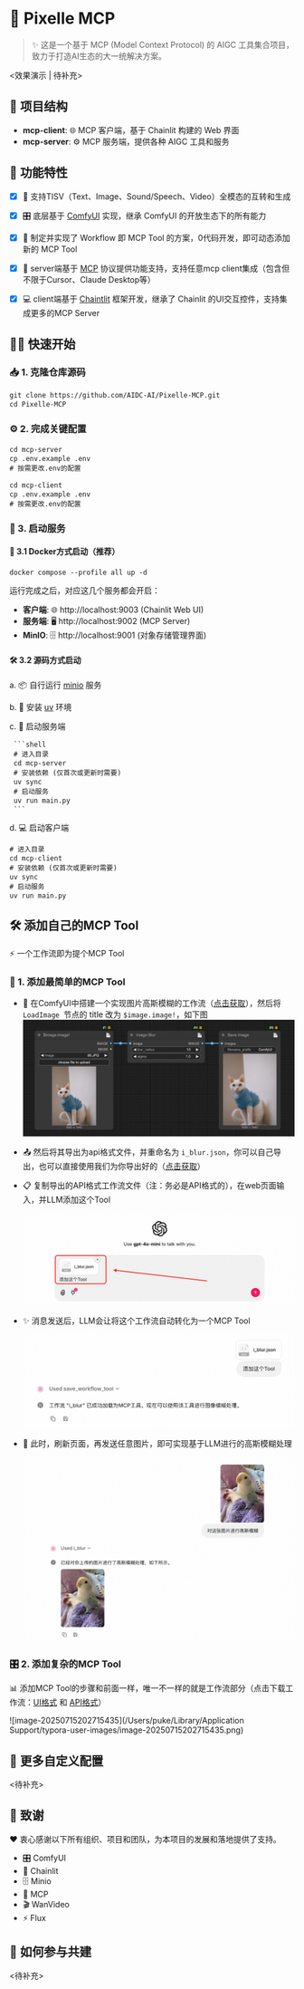 # 🎨 Pixelle MCP

> ✨ 这是一个基于 MCP (Model Context Protocol) 的 AIGC 工具集合项目，致力于打造AI生态的大一统解决方案。

<效果演示 | 待补充>

## 📁 项目结构

- **mcp-client**: 🌐 MCP 客户端，基于 Chainlit 构建的 Web 界面
- **mcp-server**: ⚙️ MCP 服务端，提供各种 AIGC 工具和服务

## 🚀 功能特性

- [x] 🔄 支持TISV（Text、Image、Sound/Speech、Video）全模态的互转和生成
- [x] 🎛️ 底层基于 [ComfyUI](https://github.com/comfyanonymous/ComfyUI) 实现，继承 ComfyUI 的开放生态下的所有能力
- [x] 🔧 制定并实现了 Workflow 即 MCP Tool 的方案，0代码开发，即可动态添加新的 MCP Tool
- [x] 🔌 server端基于 [MCP](https://modelcontextprotocol.io/introduction) 协议提供功能支持，支持任意mcp client集成（包含但不限于Cursor、Claude Desktop等）
- [x] 💻 client端基于 [Chaintlit](https://github.com/Chainlit/chainlit) 框架开发，继承了 Chainlit 的UI交互控件，支持集成更多的MCP Server



## 🏃‍♂️ 快速开始

### 📥 1. 克隆仓库源码

```shell
git clone https://github.com/AIDC-AI/Pixelle-MCP.git
cd Pixelle-MCP
```

### ⚙️ 2. 完成关键配置

```shell
cd mcp-server
cp .env.example .env
# 按需更改.env的配置
```

```shell
cd mcp-client
cp .env.example .env
# 按需更改.env的配置
```

### 🚀 3. 启动服务

#### 🐳 3.1 Docker方式启动（推荐）

```shell
docker compose --profile all up -d
```

运行完成之后，对应这几个服务都会开启：

- **客户端**: 🌐 http://localhost:9003 (Chainlit Web UI)
- **服务端**: 🖥️ http://localhost:9002 (MCP Server)
- **MinIO**: 🗄️ http://localhost:9001 (对象存储管理界面)

#### 🛠️ 3.2 源码方式启动

a. 📦 自行运行 [minio](https://github.com/minio/minio) 服务

b. 🐍 安装 [uv](https://github.com/astral-sh/uv) 环境

c. 🚀 启动服务端

     ```shell
     # 进入目录
     cd mcp-server
     # 安装依赖 (仅首次或更新时需要)
     uv sync
     # 启动服务
     uv run main.py
     ```

d. 💻 启动客户端

```shell
# 进入目录
cd mcp-client
# 安装依赖 (仅首次或更新时需要)
uv sync
# 启动服务
uv run main.py
```



## 🛠️ 添加自己的MCP Tool

⚡ 一个工作流即为提个MCP Tool

### 🎯 1. 添加最简单的MCP Tool

* 📝 在ComfyUI中搭建一个实现图片高斯模糊的工作流（[点击获取](docs/i_blur_ui.json)），然后将 `LoadImage `节点的 title 改为 `$image.image!`，如下图
![](docs/easy-workflow.png)

* 📤 然后将其导出为api格式文件，并重命名为 `i_blur.json`，你可以自己导出，也可以直接使用我们为你导出好的（[点击获取](docs/i_blur.json)）

* 📋 复制导出的API格式工作流文件（注：务必是API格式的），在web页面输入，并LLM添加这个Tool

  ![](docs/ready_to_send.png)

* ✨ 消息发送后，LLM会让将这个工作流自动转化为一个MCP Tool

  ![](docs/added_mcp.png)

* 🎨 此时，刷新页面，再发送任意图片，即可实现基于LLM进行的高斯模糊处理

  ![](docs/use_mcp_tool.png)

### 🎛️ 2. 添加复杂的MCP Tool

📊 添加MCP Tool的步骤和前面一样，唯一不一样的就是工作流部分（点击下载工作流：[UI格式](docs/t2i_by_flux_turbo_ui.json) 和 [API格式](docs/t2i_by_flux_turbo.json)）

![image-20250715202715435](/Users/puke/Library/Application Support/typora-user-images/image-20250715202715435.png)



## 🔧 更多自定义配置

<待补充>



## 🙏 致谢

❤️ 衷心感谢以下所有组织、项目和团队，为本项目的发展和落地提供了支持。

* 🎛️ ComfyUI
* 💬 Chainlit
* 🗄️ Minio
* 🔌 MCP
* 🎬 WanVideo
* ⚡ Flux



## 🤝 如何参与共建

<待补充>

